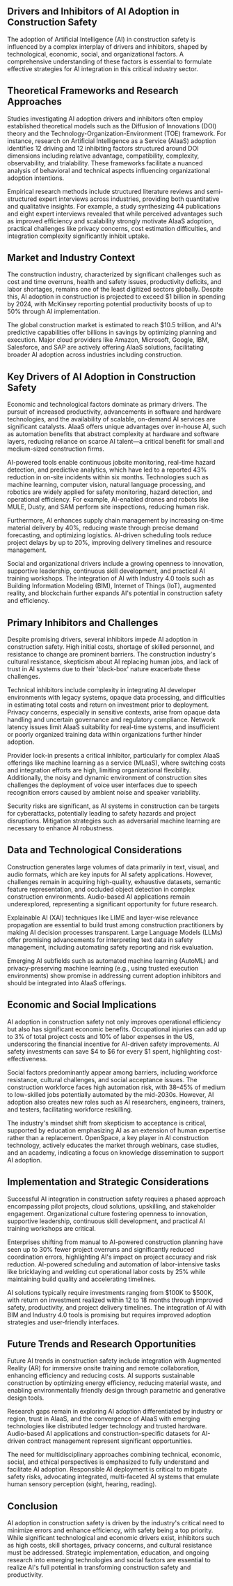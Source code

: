 ## Drivers and Inhibitors of AI Adoption in Construction Safety

The adoption of Artificial Intelligence (AI) in construction safety is influenced by a complex interplay of drivers and inhibitors, shaped by technological, economic, social, and organizational factors. A comprehensive understanding of these factors is essential to formulate effective strategies for AI integration in this critical industry sector.

## Theoretical Frameworks and Research Approaches

Studies investigating AI adoption drivers and inhibitors often employ established theoretical models such as the Diffusion of Innovations (DOI) theory and the Technology-Organization-Environment (TOE) framework. For instance, research on Artificial Intelligence as a Service (AIaaS) adoption identifies 12 driving and 12 inhibiting factors structured around DOI dimensions including relative advantage, compatibility, complexity, observability, and trialability. These frameworks facilitate a nuanced analysis of behavioral and technical aspects influencing organizational adoption intentions.

Empirical research methods include structured literature reviews and semi-structured expert interviews across industries, providing both quantitative and qualitative insights. For example, a study synthesizing 44 publications and eight expert interviews revealed that while perceived advantages such as improved efficiency and scalability strongly motivate AIaaS adoption, practical challenges like privacy concerns, cost estimation difficulties, and integration complexity significantly inhibit uptake.

## Market and Industry Context

The construction industry, characterized by significant challenges such as cost and time overruns, health and safety issues, productivity deficits, and labor shortages, remains one of the least digitized sectors globally. Despite this, AI adoption in construction is projected to exceed $1 billion in spending by 2024, with McKinsey reporting potential productivity boosts of up to 50% through AI implementation.

The global construction market is estimated to reach $10.5 trillion, and AI's predictive capabilities offer billions in savings by optimizing planning and execution. Major cloud providers like Amazon, Microsoft, Google, IBM, Salesforce, and SAP are actively offering AIaaS solutions, facilitating broader AI adoption across industries including construction.

## Key Drivers of AI Adoption in Construction Safety

Economic and technological factors dominate as primary drivers. The pursuit of increased productivity, advancements in software and hardware technologies, and the availability of scalable, on-demand AI services are significant catalysts. AIaaS offers unique advantages over in-house AI, such as automation benefits that abstract complexity at hardware and software layers, reducing reliance on scarce AI talent—a critical benefit for small and medium-sized construction firms.

AI-powered tools enable continuous jobsite monitoring, real-time hazard detection, and predictive analytics, which have led to a reported 43% reduction in on-site incidents within six months. Technologies such as machine learning, computer vision, natural language processing, and robotics are widely applied for safety monitoring, hazard detection, and operational efficiency. For example, AI-enabled drones and robots like MULE, Dusty, and SAM perform site inspections, reducing human risk.

Furthermore, AI enhances supply chain management by increasing on-time material delivery by 40%, reducing waste through precise demand forecasting, and optimizing logistics. AI-driven scheduling tools reduce project delays by up to 20%, improving delivery timelines and resource management.

Social and organizational drivers include a growing openness to innovation, supportive leadership, continuous skill development, and practical AI training workshops. The integration of AI with Industry 4.0 tools such as Building Information Modeling (BIM), Internet of Things (IoT), augmented reality, and blockchain further expands AI's potential in construction safety and efficiency.

## Primary Inhibitors and Challenges

Despite promising drivers, several inhibitors impede AI adoption in construction safety. High initial costs, shortage of skilled personnel, and resistance to change are prominent barriers. The construction industry's cultural resistance, skepticism about AI replacing human jobs, and lack of trust in AI systems due to their 'black-box' nature exacerbate these challenges.

Technical inhibitors include complexity in integrating AI developer environments with legacy systems, opaque data processing, and difficulties in estimating total costs and return on investment prior to deployment. Privacy concerns, especially in sensitive contexts, arise from opaque data handling and uncertain governance and regulatory compliance. Network latency issues limit AIaaS suitability for real-time systems, and insufficient or poorly organized training data within organizations further hinder adoption.

Provider lock-in presents a critical inhibitor, particularly for complex AIaaS offerings like machine learning as a service (MLaaS), where switching costs and integration efforts are high, limiting organizational flexibility. Additionally, the noisy and dynamic environment of construction sites challenges the deployment of voice user interfaces due to speech recognition errors caused by ambient noise and speaker variability.

Security risks are significant, as AI systems in construction can be targets for cyberattacks, potentially leading to safety hazards and project disruptions. Mitigation strategies such as adversarial machine learning are necessary to enhance AI robustness.

## Data and Technological Considerations

Construction generates large volumes of data primarily in text, visual, and audio formats, which are key inputs for AI safety applications. However, challenges remain in acquiring high-quality, exhaustive datasets, semantic feature representation, and occluded object detection in complex construction environments. Audio-based AI applications remain underexplored, representing a significant opportunity for future research.

Explainable AI (XAI) techniques like LIME and layer-wise relevance propagation are essential to build trust among construction practitioners by making AI decision processes transparent. Large Language Models (LLMs) offer promising advancements for interpreting text data in safety management, including automating safety reporting and risk evaluation.

Emerging AI subfields such as automated machine learning (AutoML) and privacy-preserving machine learning (e.g., using trusted execution environments) show promise in addressing current adoption inhibitors and should be integrated into AIaaS offerings.

## Economic and Social Implications

AI adoption in construction safety not only improves operational efficiency but also has significant economic benefits. Occupational injuries can add up to 3% of total project costs and 10% of labor expenses in the US, underscoring the financial incentive for AI-driven safety improvements. AI safety investments can save $4 to $6 for every $1 spent, highlighting cost-effectiveness.

Social factors predominantly appear among barriers, including workforce resistance, cultural challenges, and social acceptance issues. The construction workforce faces high automation risk, with 38–45% of medium to low-skilled jobs potentially automated by the mid-2030s. However, AI adoption also creates new roles such as AI researchers, engineers, trainers, and testers, facilitating workforce reskilling.

The industry's mindset shift from skepticism to acceptance is critical, supported by education emphasizing AI as an extension of human expertise rather than a replacement. OpenSpace, a key player in AI construction technology, actively educates the market through webinars, case studies, and an academy, indicating a focus on knowledge dissemination to support AI adoption.

## Implementation and Strategic Considerations

Successful AI integration in construction safety requires a phased approach encompassing pilot projects, cloud solutions, upskilling, and stakeholder engagement. Organizational culture fostering openness to innovation, supportive leadership, continuous skill development, and practical AI training workshops are critical.

Enterprises shifting from manual to AI-powered construction planning have seen up to 30% fewer project overruns and significantly reduced coordination errors, highlighting AI's impact on project accuracy and risk reduction. AI-powered scheduling and automation of labor-intensive tasks like bricklaying and welding cut operational labor costs by 25% while maintaining build quality and accelerating timelines.

AI solutions typically require investments ranging from $100K to $500K, with return on investment realized within 12 to 18 months through improved safety, productivity, and project delivery timelines. The integration of AI with BIM and Industry 4.0 tools is promising but requires improved adoption strategies and user-friendly interfaces.

## Future Trends and Research Opportunities

Future AI trends in construction safety include integration with Augmented Reality (AR) for immersive onsite training and remote collaboration, enhancing efficiency and reducing costs. AI supports sustainable construction by optimizing energy efficiency, reducing material waste, and enabling environmentally friendly design through parametric and generative design tools.

Research gaps remain in exploring AI adoption differentiated by industry or region, trust in AIaaS, and the convergence of AIaaS with emerging technologies like distributed ledger technology and trusted hardware. Audio-based AI applications and construction-specific datasets for AI-driven contract management represent significant opportunities.

The need for multidisciplinary approaches combining technical, economic, social, and ethical perspectives is emphasized to fully understand and facilitate AI adoption. Responsible AI deployment is critical to mitigate safety risks, advocating integrated, multi-faceted AI systems that emulate human sensory perception (sight, hearing, reading).

## Conclusion

AI adoption in construction safety is driven by the industry's critical need to minimize errors and enhance efficiency, with safety being a top priority. While significant technological and economic drivers exist, inhibitors such as high costs, skill shortages, privacy concerns, and cultural resistance must be addressed. Strategic implementation, education, and ongoing research into emerging technologies and social factors are essential to realize AI's full potential in transforming construction safety and productivity.
